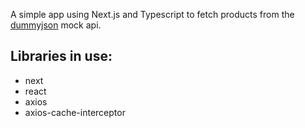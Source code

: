 A simple app using Next.js and Typescript to fetch products from the [dummyjson](https://dummyjson.com/) mock api.

## Libraries in use:
- next
- react
- axios
- axios-cache-interceptor
